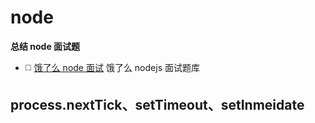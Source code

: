 # node

**总结 node 面试题**

* ◻️ [饿了么 node 面试](https://github.com/ElemeFE/node-interview) 饿了么 nodejs 面试题库

## process.nextTick、setTimeout、setInmeidate
